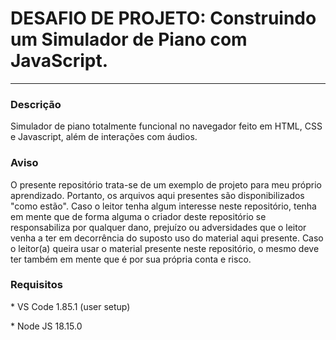 # DESAFIO DE PROJETO: Construindo um Simulador de Piano com JavaScript.

<hr />

### Descrição

<p>
Simulador de piano totalmente funcional no navegador feito em HTML, CSS e Javascript, além de interações com áudios.
</p>


### Aviso

<p>O presente repositório trata-se de um exemplo de projeto para meu próprio aprendizado. Portanto, os arquivos aqui presentes são disponibilizados "como estão". Caso o leitor tenha algum interesse neste repositório, tenha em mente que de forma alguma o criador deste repositório se responsabiliza por qualquer dano, prejuízo ou adversidades que o leitor venha a ter em decorrência do suposto uso do material aqui presente. Caso o leitor(a) queira usar o material presente neste repositório, o mesmo deve ter também em mente que é por sua própria conta e risco.</p>

### Requisitos

<p>* VS Code 1.85.1 (user setup)</p>
<p>* Node JS 18.15.0</p>